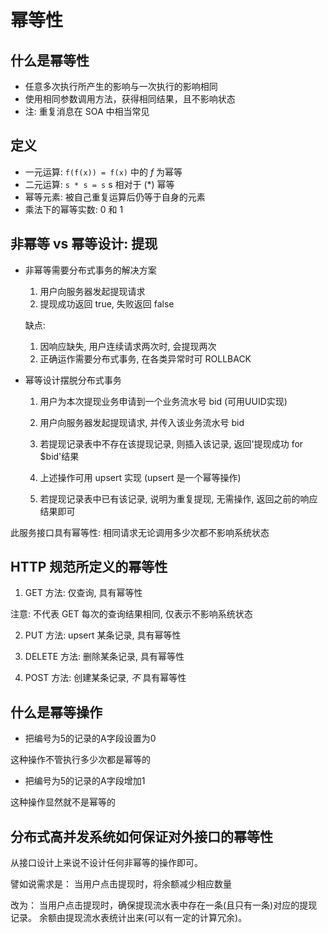 # 幂等性

## 什么是幂等性

- 任意多次执行所产生的影响与一次执行的影响相同
- 使用相同参数调用方法，获得相同结果，且不影响状态
- 注: 重复消息在 SOA 中相当常见


## 定义

- 一元运算: `f(f(x)) = f(x)` 中的 _f_ 为幂等
- 二元运算: `s * s = s` s 相对于 (*) 幂等
- 幂等元素: 被自己重复运算后仍等于自身的元素
- 乘法下的幂等实数: 0 和 1


## 非幂等 vs 幂等设计: 提现

- 非幂等需要分布式事务的解决方案

    1. 用户向服务器发起提现请求
    2. 提现成功返回 true, 失败返回 false

    缺点:

    1. 因响应缺失, 用户连续请求两次时, 会提现两次
    2. 正确运作需要分布式事务, 在各类异常时可 ROLLBACK


- 幂等设计摆脱分布式事务

    1. 用户为本次提现业务申请到一个业务流水号 bid (可用UUID实现)
    2. 用户向服务器发起提现请求, 并传入该业务流水号 bid
    3. 若提现记录表中不存在该提现记录, 则插入该记录, 返回'提现成功 for $bid'结果
    4. 上述操作可用 upsert 实现 (upsert 是一个幂等操作)

    5. 若提现记录表中已有该记录, 说明为重复提现, 无需操作, 返回之前的响应结果即可

此服务接口具有幂等性: 相同请求无论调用多少次都不影响系统状态


## HTTP 规范所定义的幂等性

1. GET 方法: 仅查询, 具有幂等性

注意: 不代表 GET 每次的查询结果相同, 仅表示不影响系统状态

2. PUT 方法: upsert 某条记录, 具有幂等性

3. DELETE 方法: 删除某条记录, 具有幂等性

4. POST 方法: 创建某条记录, _不_ 具有幂等性


## 什么是幂等操作

- 把编号为5的记录的A字段设置为0

这种操作不管执行多少次都是幂等的


- 把编号为5的记录的A字段增加1

这种操作显然就不是幂等的


## 分布式高并发系统如何保证对外接口的幂等性

从接口设计上来说不设计任何非幂等的操作即可。

譬如说需求是：
当用户点击提现时，将余额减少相应数量

改为：
当用户点击提现时，确保提现流水表中存在一条(且只有一条)对应的提现记录。
余额由提现流水表统计出来(可以有一定的计算冗余)。
